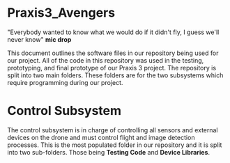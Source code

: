 # Praxis3_Avengers
"Everybody wanted to know what we would do if it didn't fly, I guess we'll never know" **mic drop**

This document outlines the software files in our repository being used for our project. All of the code in this repository was used in the testing, prototyping, and final prototype of our Praxis 3 project. The repository is split into two main folders. These folders are for the two subsystems which require programming during our project. 

# Control Subsystem 
The control subsystem is in charge of controlling all sensors and external devices on the drone and must control flight and image detection processes. This is the most populated folder in our repository and it is split into two sub-folders. Those being **Testing Code** and **Device Libraries**.


